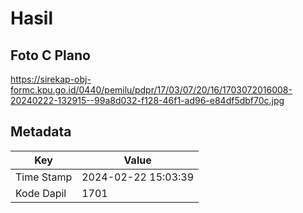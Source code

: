 # Hasil

## Foto C Plano

https://sirekap-obj-formc.kpu.go.id/0440/pemilu/pdpr/17/03/07/20/16/1703072016008-20240222-132915--99a8d032-f128-46f1-ad96-e84df5dbf70c.jpg


## Metadata

| Key        | Value               |
| ---------- | ------------------- |
| Time Stamp | 2024-02-22 15:03:39 |
| Kode Dapil | 1701                |



